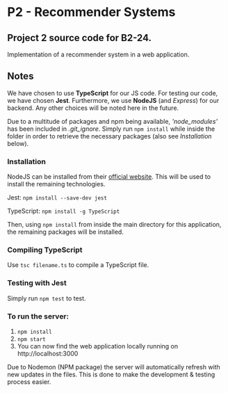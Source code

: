 # P2 - Recommender Systems

## Project 2 source code for B2-24.
Implementation of a recommender system in a web application.

## Notes
We have chosen to use **TypeScript** for our JS code.
For testing our code, we have chosen **Jest**.
Furthermore, we use **NodeJS** (and *Express*) for our backend.
Any other choices will be noted here in the future.

Due to a multitude of packages and npm being available, *'node_modules'* has been included in *.git_ignore*.
Simply run ```npm install``` while inside the folder in order to retrieve the necessary packages (also see *Installation* below).

### Installation
NodeJS can be installed from their [official website](https://nodejs.org/en/download/). This will be used to install the remaining technologies.

Jest: ```npm install --save-dev jest```

TypeScript: ```npm install -g TypeScript```

Then, using ```npm install``` from inside the main directory for this application, the remaining packages will be installed.

### Compiling TypeScript
Use ```tsc filename.ts``` to compile a TypeScript file.

### Testing with Jest
Simply run ```npm test``` to test.

### To run the server:
1. ```npm install```
2. ```npm start```
3. You can now find the web application locally running on http://localhost:3000

Due to Nodemon (NPM package) the server will automatically refresh with new updates in the files.
This is done to make the development & testing process easier.